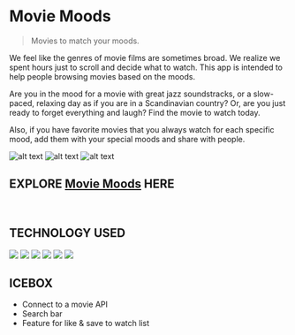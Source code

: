 # Movie Moods

> Movies to match your moods.

We feel like the genres of movie films are sometimes broad. We realize we spent hours just to scroll and decide what to watch. This app is intended to help people browsing movies based on the moods.

Are you in the mood for a movie with great jazz soundstracks, or a slow-paced, relaxing day as if you are in a Scandinavian country? Or, are you just ready to forget everything and laugh? Find the movie to watch today.

Also, if you have favorite movies that you always watch for each specific mood, add them with your special moods and share with people.


![alt text](https://trello.com/1/cards/62596e00e8527725933d7905/attachments/62596e26c11c0e6598eaca72/download/Image_4-15-22_at_9.02_AM.jpg)
![alt text](https://trello.com/1/cards/62596e00e8527725933d7905/attachments/62596e2744f27d5951eec18d/download/Image_4-15-22_at_9.03_AM.jpg)
![alt text](https://trello.com/1/cards/62596e00e8527725933d7905/attachments/62596e24714bd60c21e679ce/download/Image_4-15-22_at_9.01_AM.jpg)
<br>

## EXPLORE [Movie Moods](https://movie-moods.herokuapp.com/) HERE
<br>

## TECHNOLOGY USED

<img src="https://img.shields.io/badge/Python-FFD43B?style=for-the-badge&logo=python&logoColor=blue">
<img src="https://img.shields.io/badge/Flask-000000?style=for-the-badge&logo=flask&logoColor=white">
<img src="https://img.shields.io/badge/PostgreSQL-316192?style=for-the-badge&logo=postgresql&logoColor=white">
<img src="https://img.shields.io/badge/HTML5-E34F26?style=for-the-badge&logo=html5&logoColor=white">
<img src="https://img.shields.io/badge/CSS3-1572B6?style=for-the-badge&logo=css3&logoColor=white">
<img src="https://img.shields.io/badge/Heroku-430098?style=for-the-badge&logo=heroku&logoColor=white">
<br>

## ICEBOX
* Connect to a movie API
* Search bar
* Feature for like & save to watch list
